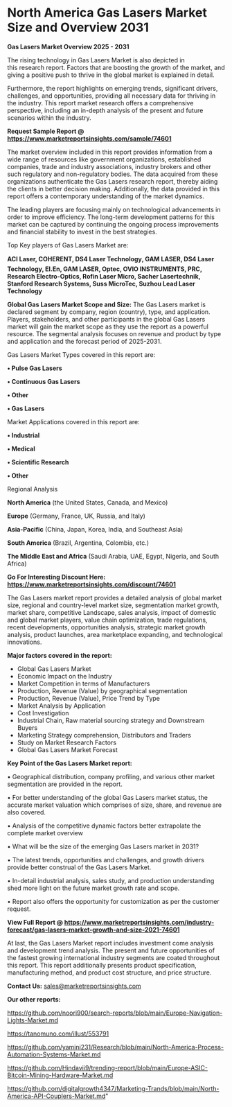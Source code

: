 # North America Gas Lasers Market Size and Overview 2031

<Strong> Gas Lasers Market Overview 2025 - 2031</strong>

The rising technology in Gas Lasers Market is also depicted in this research report. Factors that are boosting the growth of the market, and giving a positive push to thrive in the global market is explained in detail.

Furthermore, the report highlights on emerging trends, significant drivers, challenges, and opportunities, providing all necessary data for thriving in the industry. This report market research offers a comprehensive perspective, including an in-depth analysis of the present and future scenarios within the industry.

<strong>Request Sample Report @ <a href=https://www.marketreportsinsights.com/sample/74601>https://www.marketreportsinsights.com/sample/74601</a></strong>

The market overview included in this report provides information from a wide range of resources like government organizations, established companies, trade and industry associations, industry brokers and other such regulatory and non-regulatory bodies. The data acquired from these organizations authenticate the Gas Lasers research report, thereby aiding the clients in better decision making. Additionally, the data provided in this report offers a contemporary understanding of the market dynamics.

The leading players are focusing mainly on technological advancements in order to improve efficiency. The long-term development patterns for this market can be captured by continuing the ongoing process improvements and financial stability to invest in the best strategies.

Top Key players of Gas Lasers Market are:

<strong>ACI Laser, COHERENT, DS4 Laser Technology, GAM LASER, DS4 Laser Technology, El.En, GAM LASER, Optec, OVIO INSTRUMENTS, PRC, Research Electro-Optics, Rofin Laser Micro, Sacher Lasertechnik, Stanford Research Systems, Suss MicroTec, Suzhou Lead Laser Technology</strong>

<strong><b>Global Gas Lasers Market Scope and Size:</b></strong>
The Gas Lasers market is declared segment by company, region (country), type, and application. Players, stakeholders, and other participants in the global Gas Lasers market will gain the market scope as they use the report as a powerful resource. The segmental analysis focuses on revenue and product by type and application and the forecast period of 2025-2031.

Gas Lasers Market Types covered in this report are:

<strong>• Pulse Gas Lasers

• Continuous Gas Lasers

• Other

• Gas Lasers</strong>

Market Applications covered in this report are:

<strong>• Industrial

• Medical

• Scientific Research

• Other</strong> 

Regional Analysis

<strong>North America</strong> (the United States, Canada, and Mexico)

<strong>Europe</strong> (Germany, France, UK, Russia, and Italy)

<strong>Asia-Pacific</strong> (China, Japan, Korea, India, and Southeast Asia)

<strong>South America</strong> (Brazil, Argentina, Colombia, etc.)

<strong>The Middle East and Africa</strong> (Saudi Arabia, UAE, Egypt, Nigeria, and South Africa)

<strong>Go For Interesting Discount Here: <a href=https://www.marketreportsinsights.com/discount/74601>https://www.marketreportsinsights.com/discount/74601</a></strong>

The Gas Lasers market report provides a detailed analysis of global market size, regional and country-level market size, segmentation market growth, market share, competitive Landscape, sales analysis, impact of domestic and global market players, value chain optimization, trade regulations, recent developments, opportunities analysis, strategic market growth analysis, product launches, area marketplace expanding, and technological innovations.

<strong><b>Major factors covered in the report:</b></strong>
<ul>
  <li>Global Gas Lasers Market </li>
  <li>Economic Impact on the Industry</li>
  <li>Market Competition in terms of Manufacturers</li>
  <li>Production, Revenue (Value) by geographical segmentation</li>
  <li>Production, Revenue (Value), Price Trend by Type</li>
  <li>Market Analysis by Application</li>
  <li>Cost Investigation</li>
  <li>Industrial Chain, Raw material sourcing strategy and Downstream Buyers</li>
  <li>Marketing Strategy comprehension, Distributors and Traders</li>
  <li>Study on Market Research Factors</li>
  <li>Global Gas Lasers Market Forecast</li>
</ul>

<strong><b>Key Point of the Gas Lasers Market report:</b></strong>

• Geographical distribution, company profiling, and various other market segmentation are provided in the report.

• For better understanding of the global Gas Lasers market status, the accurate market valuation which comprises of size, share, and revenue are also covered.

• Analysis of the competitive dynamic factors better extrapolate the complete market overview

• What will be the size of the emerging Gas Lasers market in 2031?

• The latest trends, opportunities and challenges, and growth drivers provide better construal of the Gas Lasers Market.

• In-detail industrial analysis, sales study, and production understanding shed more light on the future market growth rate and scope.

• Report also offers the opportunity for customization as per the customer request.

<strong><b>View Full Report @ <a href=https://www.marketreportsinsights.com/industry-forecast/gas-lasers-market-growth-and-size-2021-74601>https://www.marketreportsinsights.com/industry-forecast/gas-lasers-market-growth-and-size-2021-74601</a></b></strong>


At last, the Gas Lasers Market report includes investment come analysis and development trend analysis. The present and future opportunities of the fastest growing international industry segments are coated throughout this report. This report additionally presents product specification, manufacturing method, and product cost structure, and price structure.

<strong>Contact Us:</strong>
sales@marketreportsinsights.com

<strong>Our other reports:</strong>

<a href=https://github.com/noori900/search-reports/blob/main/Europe-Navigation-Lights-Market.md>https://github.com/noori900/search-reports/blob/main/Europe-Navigation-Lights-Market.md</a>

<a href=https://tanomuno.com/illust/553791>https://tanomuno.com/illust/553791</a>

<a href=https://github.com/yamini231/Research/blob/main/North-America-Process-Automation-Systems-Market.md>https://github.com/yamini231/Research/blob/main/North-America-Process-Automation-Systems-Market.md</a>

<a href=https://github.com/Hindavii9/trending-report/blob/main/Europe-ASIC-Bitcoin-Mining-Hardware-Market.md>https://github.com/Hindavii9/trending-report/blob/main/Europe-ASIC-Bitcoin-Mining-Hardware-Market.md</a>

<a href=https://github.com/digitalgrowth4347/Marketing-Trands/blob/main/North-America-API-Couplers-Market.md>https://github.com/digitalgrowth4347/Marketing-Trands/blob/main/North-America-API-Couplers-Market.md</a>"

